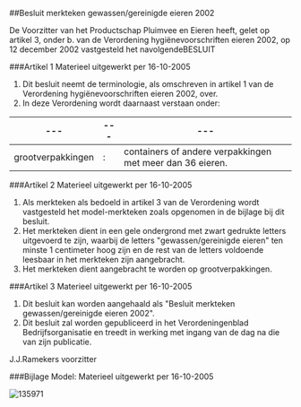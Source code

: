 <meta http-equiv='Content-Type' content='text/html; charset=utf-8' />

##Besluit merkteken gewassen/gereinigde eieren 2002

De Voorzitter van het Productschap Pluimvee en Eieren heeft,
gelet op artikel 3, onder b. van de Verordening hygiënevoorschriften eieren 2002,
op 12 december 2002 vastgesteld het navolgendeBESLUIT

###Artikel 1 
Materieel uitgewerkt per 16-10-2005 

1. Dit besluit neemt de terminologie, als omschreven in artikel 1 van de Verordening hygiënevoorschriften eieren 2002, over.
2. In deze Verordening wordt daarnaast verstaan onder:

| --- | --- | --- |
|---|---|---|
|grootverpakkingen |: |containers of andere verpakkingen met meer dan 36 eieren. |

###Artikel 2 
Materieel uitgewerkt per 16-10-2005 

1. Als merkteken als bedoeld in artikel 3 van de Verordening wordt vastgesteld het model-merkteken zoals opgenomen in de bijlage bij dit besluit.
2. Het merkteken dient in een gele ondergrond met zwart gedrukte letters uitgevoerd te zijn, waarbij de letters "gewassen/gereinigde eieren" ten minste 1 centimeter hoog zijn en de rest van de letters voldoende leesbaar in het merkteken zijn aangebracht.
3. Het merkteken dient aangebracht te worden op grootverpakkingen.

###Artikel 3 
Materieel uitgewerkt per 16-10-2005 

1. Dit besluit kan worden aangehaald als "Besluit merkteken gewassen/gereinigde eieren 2002".
2. Dit besluit zal worden gepubliceerd in het Verordeningenblad Bedrijfsorganisatie en treedt in werking met ingang van de dag na die van zijn publicatie.

J.J.Ramekers
voorzitter

###Bijlage Model: 
Materieel uitgewerkt per 16-10-2005 

![135971](http://wetten.overheid.nl/Illustration/135971)

